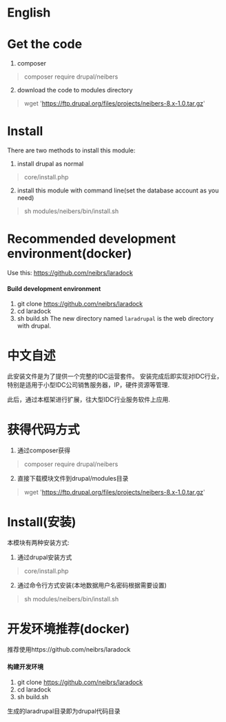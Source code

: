 # English

# Get the code 
1. composer
  > composer require drupal/neibers
2. download the code to modules directory
  > wget 'https://ftp.drupal.org/files/projects/neibers-8.x-1.0.tar.gz'
  
# Install
There are two methods to install this module:
1. install drupal as normal
> core/install.php
2. install this module with command line(set the database account as you need)
> sh modules/neibers/bin/install.sh

# Recommended development environment(docker)
Use this: https://github.com/neibrs/laradock

#### Build development environment
1. git clone https://github.com/neibrs/laradock
2. cd laradock
3. sh build.sh
The new directory named `laradrupal` is the web directory with drupal.


# 中文自述
此安装文件是为了提供一个完整的IDC运营套件。
安装完成后即实现对IDC行业，特别是适用于小型IDC公司销售服务器，IP，硬件资源等管理.

此后，通过本框架进行扩展，往大型IDC行业服务软件上应用.

# 获得代码方式
1. 通过composer获得
  > composer require drupal/neibers
2. 直接下载模块文件到drupal/modules目录
  > wget 'https://ftp.drupal.org/files/projects/neibers-8.x-1.0.tar.gz'
# Install(安装)
本模块有两种安装方式:
1. 通过drupal安装方式
> core/install.php
2. 通过命令行方式安装(本地数据用户名密码根据需要设置)
> sh modules/neibers/bin/install.sh

# 开发环境推荐(docker)
推荐使用https://github.com/neibrs/laradock

#### 构建开发环境
1. git clone https://github.com/neibrs/laradock
2. cd laradock
3. sh build.sh

生成的laradrupal目录即为drupal代码目录


